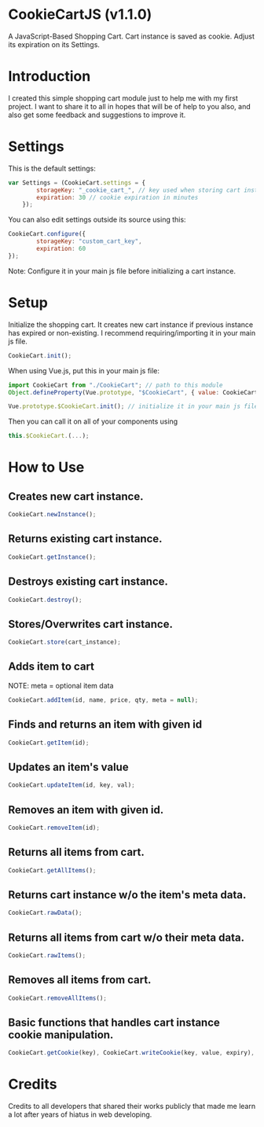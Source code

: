 # CookieCartJS (v1.1.0)
A JavaScript-Based Shopping Cart. Cart instance is saved as cookie. Adjust its expiration on its Settings.



# Introduction
I created this simple shopping cart module just to help me with my first project. I want to share it to all in hopes that will be of help to you also, and also get some feedback and suggestions to improve it.



# Settings
This is the default settings:
```javascript
var Settings = (CookieCart.settings = {
        storageKey: "_cookie_cart_", // key used when storing cart instance to cookie
        expiration: 30 // cookie expiration in minutes
    });
```
You can also edit settings outside its source using this:
```javascript
CookieCart.configure({
        storageKey: "custom_cart_key",
        expiration: 60
});
```
Note: Configure it in your main js file before initializing a cart instance.


# Setup

Initialize the shopping cart. It creates new cart instance if previous instance has expired or non-existing. I recommend requiring/importing it in your main js file.
```javascript
CookieCart.init();
```

When using Vue.js, put this in your main js file:
```javascript
import CookieCart from "./CookieCart"; // path to this module
Object.defineProperty(Vue.prototype, "$CookieCart", { value: CookieCart });

Vue.prototype.$CookieCart.init(); // initialize it in your main js file
```
Then you can call it on all of your components using 
```javascript
this.$CookieCart.(...);
```



# How to Use

## Creates new cart instance.
```javascript
CookieCart.newInstance();
```


## Returns existing cart instance.
```javascript
CookieCart.getInstance();
```


## Destroys existing cart instance.
```javascript
CookieCart.destroy();
```


## Stores/Overwrites cart instance.
```javascript
CookieCart.store(cart_instance);
```


## Adds item to cart
NOTE: meta = optional item data
```javascript
CookieCart.addItem(id, name, price, qty, meta = null);
```


## Finds and returns an item with given id
```javascript
CookieCart.getItem(id);
```


## Updates an item's value
```javascript
CookieCart.updateItem(id, key, val);
```


## Removes an item with given id.
```javascript
CookieCart.removeItem(id);
```


## Returns all items from cart.
```javascript
CookieCart.getAllItems();
```


## Returns cart instance w/o the item's meta data.
```javascript
CookieCart.rawData();
```


## Returns all items from cart w/o their meta data.
```javascript
CookieCart.rawItems();
```


## Removes all items from cart.
```javascript
CookieCart.removeAllItems();
```


## Basic functions that handles cart instance cookie manipulation.
```javascript
CookieCart.getCookie(key), CookieCart.writeCookie(key, value, expiry), CookieCart.deleteCookie(key)
```

# Credits
Credits to all developers that shared their works publicly that made me learn a lot after years of hiatus in web developing.   
